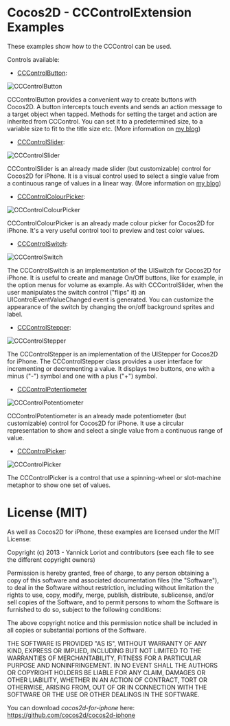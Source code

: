Cocos2D - CCControlExtension Examples
=====================

These examples show how to the CCControl can be used.

Controls available:

 * [CCControlButton](http://yannickloriot.com/library/ios/cccontrolextension/Classes/CCControlButton.html):

![CCControlButton](http://github.com/YannickL/CCControlExtension/raw/master/screenshots/button.png)

CCControlButton provides a convenient way to create buttons with Cocos2D.
A button intercepts touch events and sends an action message to a target object when tapped. Methods for setting the target and action are inherited from CCControl. You can set it to a predetermined size, to a variable size to fit to the title size etc. (More information on [my blog](http://yannickloriot.com/2011/12/create-buttons-in-cocos2d-by-using-cccontrolbutton/))

 * [CCControlSlider](http://yannickloriot.com/library/ios/cccontrolextension/Classes/CCControlSlider.html):

![CCControlSlider](http://github.com/YannickL/CCControlExtension/raw/master/screenshots/slider.png)

CCControlSlider is an already made slider (but customizable) control for Cocos2D for iPhone. It is a visual control used to select a single value from a continuous range of values in a linear way. (More information on [my blog](http://yannickloriot.com/2011/08/use-cccontrol-to-create-a-slider-with-cocos2d-for-iphone/))

 * [CCControlColourPicker](http://yannickloriot.com/library/ios/cccontrolextension/Classes/CCControlColourPicker.html):

![CCControlColourPicker](http://github.com/YannickL/CCControlExtension/raw/master/screenshots/colorpicker.png)

CCControlColourPicker is an already made colour picker for Cocos2D for iPhone. It's a very useful control tool to preview and test color values.

* [CCControlSwitch](http://yannickloriot.com/library/ios/cccontrolextension/Classes/CCControlSwitch.html):

![CCControlSwitch](http://github.com/YannickL/CCControlExtension/raw/master/screenshots/switch.png)

The CCControlSwitch is an implementation of the UISwitch for Cocos2D for iPhone.
It is useful to create and manage On/Off buttons, like for example, in the option menus for volume as example. As with CCControlSlider, when the user manipulates the switch control ("flips" it) an UIControlEventValueChanged event is generated.
You can customize the appearance of the switch by changing the on/off background sprites and label.

* [CCControlStepper](http://yannickloriot.com/library/ios/cccontrolextension/Classes/CCControlStepper.html):

![CCControlStepper](http://github.com/YannickL/CCControlExtension/raw/master/screenshots/stepper.png)

The CCControlStepper is an implementation of the UIStepper for Cocos2D for iPhone.
The CCControlStepper class provides a user interface for incrementing or decrementing a value. It displays two buttons, one with a minus ("-") symbol and one with a plus ("+") symbol.

 * [CCControlPotentiometer](http://github.com/YannickL/CCControlExtension/raw/master/screenshots/potentiometer.png)

![CCControlPotentiometer](http://github.com/YannickL/CCControlExtension/raw/master/screenshots/potentiometer.png)

CCControlPotentiometer is an already made potentiometer (but customizable) control for Cocos2D for iPhone. It use a circular representation to show and select a single value from a continuous range of value.

* [CCControlPicker](http://yannickloriot.com/library/ios/cccontrolextension/Classes/CCControlPicker.html):

![CCControlPicker](http://github.com/YannickL/CCControlExtension/raw/master/screenshots/picker.png)

The CCControlPicker is a control that use a spinning-wheel or slot-machine metaphor to show one set of values.

License (MIT)
====================
As well as Cocos2D for iPhone, these examples are licensed under the MIT License:

Copyright (c) 2013 - Yannick Loriot and contributors
(see each file to see the different copyright owners)

Permission is hereby granted, free of charge, to any person obtaining a copy
of this software and associated documentation files (the "Software"), to deal
in the Software without restriction, including without limitation the rights
to use, copy, modify, merge, publish, distribute, sublicense, and/or sell
copies of the Software, and to permit persons to whom the Software is
furnished to do so, subject to the following conditions:

The above copyright notice and this permission notice shall be included in
all copies or substantial portions of the Software.

THE SOFTWARE IS PROVIDED "AS IS", WITHOUT WARRANTY OF ANY KIND, EXPRESS OR
IMPLIED, INCLUDING BUT NOT LIMITED TO THE WARRANTIES OF MERCHANTABILITY,
FITNESS FOR A PARTICULAR PURPOSE AND NONINFRINGEMENT. IN NO EVENT SHALL THE
AUTHORS OR COPYRIGHT HOLDERS BE LIABLE FOR ANY CLAIM, DAMAGES OR OTHER
LIABILITY, WHETHER IN AN ACTION OF CONTRACT, TORT OR OTHERWISE, ARISING FROM,
OUT OF OR IN CONNECTION WITH THE SOFTWARE OR THE USE OR OTHER DEALINGS IN
THE SOFTWARE.

You can download *cocos2d-for-iphone* here: https://github.com/cocos2d/cocos2d-iphone
